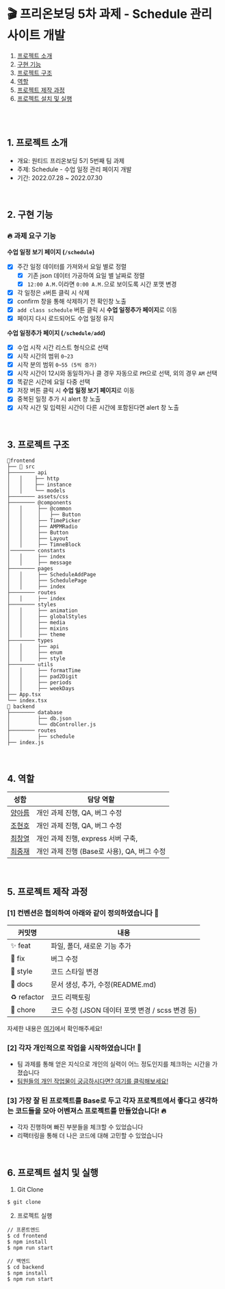 # 🎬 프리온보딩 5차 과제 - Schedule 관리 사이트 개발

1. [프로젝트 소개](#1-프로젝트-소개)
2. [구현 기능](#2-구현-기능)
3. [프로젝트 구조](#3-프로젝트-구조)
4. [역할](#4-역할)
5. [프로젝트 제작 과정](#5-프로젝트-제작-과정)
6. [프로젝트 설치 및 실행](#6-프로젝트-설치-및-실행)

<br/>

<!-- 배포 후 수정 -->

<br />

## 1. 프로젝트 소개

- 개요: 원티드 프리온보딩 5기 5번째 팀 과제
- 주제: Schedule - 수업 일정 관리 페이지 개발
- 기간: 2022.07.28 ~ 2022.07.30

<br />

## 2. 구현 기능

### 🔥 과제 요구 기능

**수업 일정 보기 페이지 (`/schedule`)**

- [x] 주간 일정 데이터를 가져와서 요일 별로 정렬
  - [x] 기존 json 데이터 가공하여 요일 별 날짜로 정렬
  - [x] `12:00 A.M.`이라면 `0:00 A.M.`으로 보이도록 시간 포맷 변경
- [x] 각 일정은 `x`버튼 클릭 시 삭제
 - [x] confirm 창을 통해 삭제하기 전 확인창 노출
- [x] `add class schedule` 버튼 클릭 시 **수업 일정추가 페이지**로 이동
- [x] 페이지 다시 로드되어도 수업 일정 유지

**수업 일정추가 페이지 (`/schedule/add`)**

- [x] 수업 시작 시간 리스트 형식으로 선택
 - [x] 시작 시간의 범위 `0~23`
 - [x] 시작 분의 범위 `0~55 (5씩 증가)`
 - [x] 시작 시간이 12시와 동일하거나 클 경우 자동으로 `PM`으로 선택, 외의 경우 `AM` 선택
- [x] 똑같은 시간에 요일 다중 선택
- [x] 저장 버튼 클릭 시 **수업 일정 보기 페이지**로 이동
- [x] 중복된 일정 추가 시 alert 창 노출
 - [x] 시작 시간 및 입력된 시간이 다른 시간에 포함된다면 alert 창 노출

<br />

## 3. 프로젝트 구조

```
📁frontend
├── 📁 src
├──────── api
│   │    ├── http
│   │    ├── instance
│   │    └── models
├──────── assets/css
├──────── @components
│   │     ├── @common
│   │     │   ├── Button
│   │     ├── TimePicker
│   │     ├── AMPMRadio
│   │     ├── Button
│   │     ├── Layout
│   │     ├── TimneBlock
│──────── constants
│   │     ├── index
│   │     ├── message
├──────── pages
│   │     ├── ScheduleAddPage
│   │     ├── SchedulePage
│   │     ├── index
├──────── routes
│   │     ├── index
├──────── styles
│   │     ├── animation
│   │     ├── globalStyles
│   │     ├── media
│   │     ├── mixins
│   │     ├── theme
├──────── types
│   │     ├── api
│   │     ├── enum
│   │     ├── style
├──────── utils
│   │     ├── formatTime
│   │     ├── pad2Digit
│   │     ├── periods
│   │     ├── weekDays
├── App.tsx
└── index.tsx
📁 backend
├──────── database
│         ├── db.json
│         └── dbController.js
├──────── routes
│         ├── schedule
├── index.js
```

<br />

## 4. 역할

| 성함                                     | 담당 역할                                                                                                                                                |
|------------------------------------------|----------------------------------------------------------------------------------------------------------------------------------------------------------|
| [양아름](https://github.com/areumsheep)  | 개인 과제 진행, QA, 버그 수정               |
| [조현호](https://github.com/hajun2)      | 개인 과제 진행, QA, 버그 수정                                                                                    |
| [최창열](https://github.com/pinkdumbbel) | 개인 과제 진행, express 서버 구축,  |
| [최중재](https://github.com/joong8812)   | 개인 과제 진행 (Base로 사용), QA, 버그 수정                                                       |
<br />

## 5. 프로젝트 제작 과정

### [1] 컨벤션은 협의하여 아래와 같이 정의하였습니다 🥳

| 커밋명      | 내용                                             |
| ----------- | ------------------------------------------------ |
| ✨ feat     | 파일, 폴더, 새로운 기능 추가                     |
| 🐛 fix      | 버그 수정                                        |
| 💄 style    | 코드 스타일 변경                                 |
| 📝 docs     | 문서 생성, 추가, 수정(README.md)                 |
| ♻️ refactor | 코드 리팩토링                                    |
| 💩 chore    | 코드 수정 (JSON 데이터 포맷 변경 / scss 변경 등) |

자세한 내용은 [여기](https://github.com/wanted-running-sheep/schedule/issues/1)에서 확인해주세요!

### [2] 각자 개인적으로 작업을 시작하였습니다! 🏃

- 팀 과제를 통해 얻은 지식으로 개인의 실력이 어느 정도인지를 체크하는 시간을 가졌습니다
- [팀원들의 개인 작업물이 궁금하시다면? 여기를 클릭해보세요!](https://github.com/wanted-running-sheep/schedule/pulls)

### [3] 가장 잘 된 프로젝트를 Base로 두고 각자 프로젝트에서 좋다고 생각하는 코드들을 모아 어벤져스 프로젝트를 만들었습니다! 🔥

- 각자 진행하며 빠진 부분들을 체크할 수 있었습니다
- 리팩터링을 통해 더 나은 코드에 대해 고민할 수 있었습니다


<br/>

## 6. 프로젝트 설치 및 실행

1. Git Clone

```command
$ git clone
```

2. 프로젝트 실행

```command
// 프론트엔드
$ cd frontend
$ npm install
$ npm run start

// 백엔드
$ cd backend
$ npm install
$ npm run start
```
